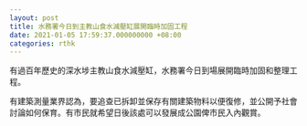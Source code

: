 ```yaml
---
layout: post
title: 水務署今日到主教山食水減壓缸展開臨時加固工程
date: 2021-01-05 17:59:37.000000000 +08:00
categories: rthk
---
```


有過百年歷史的深水埗主教山食水減壓缸，水務署今日到場展開臨時加固和整理工程。 

有建築測量業界認為，要追查已拆卸並保存有關建築物料以便復修，並公開予社會討論如何保育。有市民就希望日後該處可以發展成公園俾市民入內觀賞。
